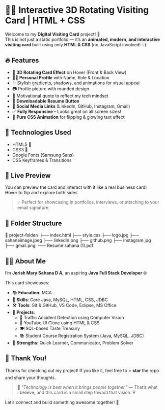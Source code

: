 # 💼✨ Interactive 3D Rotating Visiting Card | HTML + CSS

Welcome to my **Digital Visiting Card** project! 🚀  
This is not just a static portfolio — it’s an **animated, modern, and interactive visiting card** built using only **HTML & CSS** (no JavaScript involved! 💡).

## 🔥 Features
- 🎴 **3D Rotating Card Effect** on Hover (Front & Back View)
- 🧑‍💻 **Personal Profile** with Name, Role & Location
- ✨ Stylish gradients, shadows, and animations for visual appeal
- 📷 Profile picture with rounded design
- 💬 Motivational quote to reflect my tech mindset
- 📄 **Downloadable Resume Button**
- 🔗 **Social Media Links** (LinkedIn, GitHub, Instagram, Gmail)
- ✅ **Fully Responsive** – Looks great on all screen sizes!
- 🎨 **Pure CSS Animation** for flipping & glowing text effect

## 📌 Technologies Used
- HTML5 🧱
- CSS3 🎨
- Google Fonts (Samsung Sans)
- CSS Keyframes & Transitions

## 📎 Live Preview
You can preview the card and interact with it like a real business card!  
Hover to flip and explore both sides.  
> 💡 Perfect for showcasing in portfolios, interviews, or attaching to your email signature.

## 📂 Folder Structure
📁 project-folder/
├── index.html
├── style.css
├── logo.jpg
├── sahanaimage.jpeg
├── linkedln.png
├── github.png
├── instagram.jpg
├── gmail.png
└── Resume sahana (1).pdf
## 👩‍💻 About Me
I’m **Jerish Mary Sahana D A**, an aspiring **Java Full Stack Developer** 🌐  

This card showcases:
- 📚 **Education**: MCA  
- 🧠 **Skills**: Core Java, MySQL, HTML, CSS, JDBC  
- 🛠️ **Tools**: Git & GitHub, VS Code, Eclipse, MS Office  
- 💼 **Projects**:  
  - 🚦 Traffic Accident Detection using Computer Vision  
  - 🎥 YouTube UI Clone using HTML & CSS  
  - 🍽️ SQL-based Taste Treasury  
  - 📚 Student Course Registration System (Java, MySQL, JDBC)  
- 💪 **Strengths**: Quick Learner, Communicator, Problem Solver

## 🙏 Thank You!
Thanks for checking out my project! If you like it, feel free to ⭐ **star** the repo and share your thoughts.

> 💬 *"Technology is best when it brings people together."* — That’s what I believe, and this card is a small step toward that vision. 💗

Let’s connect and build something awesome together! 🤝
